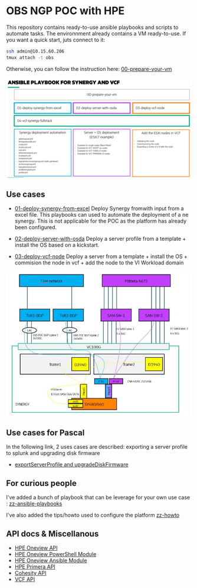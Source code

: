 # OBS NGP POC with HPE

This repository contains ready-to-use ansible playbooks and scripts to automate tasks.
The environnment already contains a VM ready-to-use. If you want a quick start, juts connect to it:
```bash
ssh admin@10.15.60.206
tmux attach -t obs
```
Otherwise, you can follow the instruction here: [00-prepare-your-vm](00-prepare-your-vm/README.md)

![ansible-playbooks-use-cases](images/ansible-playbook.jpg)

## Use cases
- [01-deploy-synergy-from-excel](01-deploy-synergy-from-excel/README.md)
Deploy Synergy fromwith input from a excel file. This playbooks can used to automate the deployment of a ne synergy. This is not applicable for the POC as the platform has already been configured. 

- [02-deploy-server-with-osda](02-deploy-server-with-osda/README.md)
Deploy a server profile from a template + install the OS based on a kickstart.

- [03-deploy-vcf-node](03-deploy-vcf-node/README.md)
Deploy a server from a template + install the OS + commision the node in vcf + add the node to the VI Workload domain

![General workflow](images/general-workflow.png)

## Use cases for Pascal
In the following link, 2 uses cases are described: exporting a server profile to splunk and upgrading disk firmware
- [exportServerProfile and upgradeDiskFirmware](pascal/README.md)

## For curious people
I've added a bunch of playbook that can be leverage for your own use case :
[zz-ansible-playbooks](https://github.com/tdovan/OBS-NGP-POC/tree/master/zz-ansible-playbooks)

I've also added the tips/howto used to configure the platform [zz-howto](https://github.com/tdovan/OBS-NGP-POC/tree/master/zz-howto)

## API docs & Miscellanous

- [HPE Oneview API](https://techlibrary.hpe.com/docs/enterprise/servers/oneview5.2/cicf-api/en/index.html)
- [HPE Oneview PowerShell Module](https://hpe-docs.gitbook.io/posh-hpeoneview/cmdlets/v5.20)
- [HPE Oneview Ansible Module](https://github.com/HewlettPackard/oneview-ansible)
- [HPE Primera API](https://support.hpe.com/hpesc/public/docDisplay?docLocale=en_US&docId=emr_na-a00088912en_us)
- [Cohesity API](https://developer.cohesity.com/apidocs-641.html#/rest)
- [VCF API](https://code.vmware.com/apis/921/vmware-cloud-foundation)

